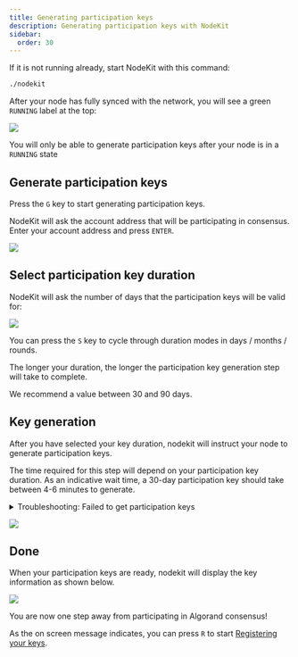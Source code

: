 ```yaml
---
title: Generating participation keys
description: Generating participation keys with NodeKit
sidebar:
  order: 30
---
```


If it is not running already, start NodeKit with this command:

```bash
./nodekit
```

After your node has fully synced with the network, you will see a green `RUNNING` label at the top:

![](/assets/nodekit-state-running.png)

You will only be able to generate participation keys after your node is in a `RUNNING` state

## Generate participation keys

Press the `G` key to start generating participation keys.

NodeKit will ask the account address that will be participating in consensus. Enter your account address and press `ENTER`.

![](/assets/nodekit-partkey-gen-1.png)

## Select participation key duration

NodeKit will ask the number of days that the participation keys will be valid for:

![](/assets/nodekit-partkey-gen-2.png)

You can press the `S` key to cycle through duration modes in days / months / rounds.

The longer your duration, the longer the participation key generation step will take to complete.

We recommend a value between 30 and 90 days.

## Key generation

After you have selected your key duration, nodekit will instruct your node to generate participation keys.

The time required for this step will depend on your participation key duration. As an indicative wait time, a 30-day participation key should take between 4-6 minutes to generate.

<details>
  <summary>Troubleshooting: Failed to get participation keys</summary>
  Occasionally, Nodekit may fall out of sync with the Algorand node while waiting for the participation keys to be generated. In this case this error message will be shown:

  `failed to get participation keys`

  You can:

  - wait for the participation keys to appear in the Accounts list
  - try to generate a participation key again
    - If the key generation process is still running on the node, you will see a `Participation key generation already in progress` error
</details>

![](/assets/nodekit-partkey-gen-3.png)

## Done

When your participation keys are ready, nodekit will display the key information as shown below.

![](/assets/nodekit-partkey-gen-4.png)

You are now one step away from participating in Algorand consensus!

As the on screen message indicates, you can press `R` to start [Registering your keys](/guides/register-online).
